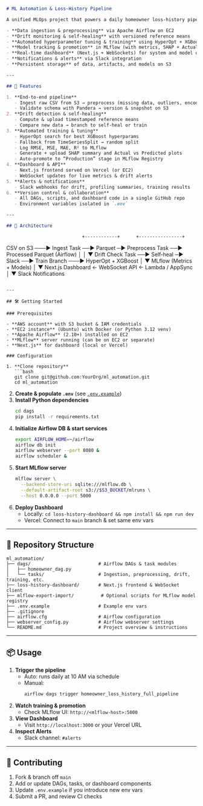 ```markdown
# ML Automation & Loss‑History Pipeline

A unified MLOps project that powers a daily homeowner loss‑history pipeline with:

- **Data ingestion & preprocessing** via Apache Airflow on EC2
- **Drift monitoring & self‑healing** with versioned reference means
- **Automated hyperparameter tuning & training** using HyperOpt + XGBoost
- **Model tracking & promotion** in MLflow (with metrics, SHAP + Actual‑vs‑Pred plots)
- **Real‑time dashboard** (Next.js + WebSockets) for system and model observability
- **Notifications & alerts** via Slack integration
- **Persistent storage** of data, artifacts, and models on S3

---

## 🚀 Features

1. **End‑to‑end pipeline**
   - Ingest raw CSV from S3 → preprocess (missing data, outliers, encoding) → parquet
   - Validate schema with Pandera → version & snapshot on S3
2. **Drift detection & self‑healing**
   - Compute & upload timestamped reference means
   - Compare new data → branch to self‑heal or train
3. **Automated training & tuning**
   - HyperOpt search for best XGBoost hyperparams
   - Fallback from TimeSeriesSplit → random split
   - Log RMSE, MSE, MAE, R² to MLflow
   - Generate + upload SHAP summary and Actual vs Predicted plots
   - Auto‑promote to “Production” stage in MLflow Registry
4. **Dashboard & API**
   - Next.js frontend served on Vercel (or EC2)
   - WebSocket updates for live metrics & drift alerts
5. **Alerts & notifications**
   - Slack webhooks for drift, profiling summaries, training results
6. **Version control & collaboration**
   - All DAGs, scripts, and dashboard code in a single GitHub repo
   - Environment variables isolated in `.env`

---

## 📐 Architecture

```

```
                            +------------+      +----------------+
```

CSV on S3 ───▶ Ingest Task  ──▶ Parquet ─▶ Preprocess Task ──▶ Processed Parquet
(Airflow)                       │
│
▼
Drift Check Task
──▶ Self‑heal ─▶ Slack
──▶ Train Branch ───► HyperOpt + XGBoost
│
▼
MLflow (Metrics + Models)
│
▼
Next.js Dashboard ← WebSocket API ← Lambda / AppSync
│
▼
Slack Notifications

````

---

## 🛠️ Getting Started

### Prerequisites

- **AWS account** with S3 bucket & IAM credentials
- **EC2 instance** (Ubuntu) with Docker (or Python 3.12 venv)
- **Apache Airflow** (2.10+) installed on EC2
- **MLflow** server running (can be on EC2 or separate)
- **Next.js** for dashboard (local or Vercel)

### Configuration

1. **Clone repository**
   ```bash
   git clone git@github.com:YourOrg/ml_automation.git
   cd ml_automation
````

2.  **Create & populate `.env`** (see [`.env.example`](https://www.google.com/search?q=./.env.example))
3.  **Install Python dependencies**
    ```bash
    cd dags
    pip install -r requirements.txt
    ```
4.  **Initialize Airflow DB & start services**
    ```bash
    export AIRFLOW_HOME=~/airflow
    airflow db init
    airflow webserver --port 8080 &
    airflow scheduler &
    ```
5.  **Start MLflow server**
    ```bash
    mlflow server \
      --backend-store-uri sqlite:///mlflow.db \
      --default-artifact-root s3://$S3_BUCKET/mlruns \
      --host 0.0.0.0 --port 5000
    ```
6.  **Deploy Dashboard**
      - Locally: `cd loss-history-dashboard && npm install && npm run dev`
      - Vercel: Connect to `main` branch & set same env vars

-----

## 📂 Repository Structure

```
ml_automation/
├── dags/                         # Airflow DAGs & task modules
│   ├── homeowner_dag.py
│   └── tasks/                    # Ingestion, preprocessing, drift, training, etc.
├── loss-history-dashboard/       # Next.js frontend & WebSocket client
├── mlflow-export-import/          # Optional scripts for MLflow model registry
├── .env.example                  # Example env vars
├── .gitignore
├── airflow.cfg                   # Airflow configuration
├── webserver_config.py           # Airflow webserver settings
└── README.md                     # Project overview & instructions
```

-----

## 📦 Usage

1.  **Trigger the pipeline**
      - Auto: runs daily at 10 AM via schedule
      - Manual:
        ```bash
        airflow dags trigger homeowner_loss_history_full_pipeline
        ```
2.  **Watch training & promotion**
      - Check MLflow UI: `http://<mlflow-host>:5000`
3.  **View Dashboard**
      - Visit `http://localhost:3000` or your Vercel URL
4.  **Inspect Alerts**
      - Slack channel: `#alerts`

-----

## 🤝 Contributing

1.  Fork & branch off `main`
2.  Add or update DAGs, tasks, or dashboard components
3.  Update `.env.example` if you introduce new env vars
4.  Submit a PR, and review CI checks

